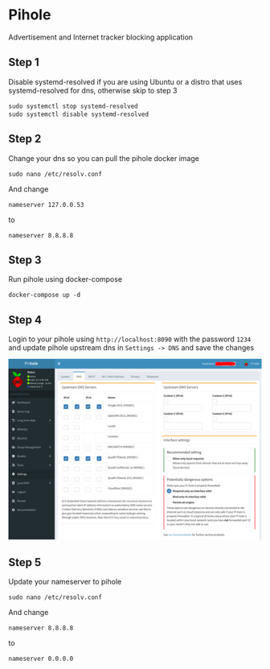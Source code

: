 # Pihole

Advertisement and Internet tracker blocking application

## Step 1

Disable systemd-resolved if you are using Ubuntu or a distro that uses systemd-resolved for dns, otherwise skip to step 3

```
sudo systemctl stop systemd-resolved
sudo systemctl disable systemd-resolved
```

## Step 2

Change your dns so you can pull the pihole docker image

```
sudo nano /etc/resolv.conf
```

And change

```
nameserver 127.0.0.53
```

to

```
nameserver 8.8.8.8
```

## Step 3

Run pihole using docker-compose

```
docker-compose up -d
```

## Step 4

Login to your pihole using `http://localhost:8090` with the password `1234` and update pihole upstream dns in `Settings -> DNS` and save the changes

![Pihole DNS](images/pihole_dns.png)

## Step 5

Update your nameserver to pihole

```
sudo nano /etc/resolv.conf
```

And change

```
nameserver 8.8.8.8
```

to

```
nameserver 0.0.0.0
```
